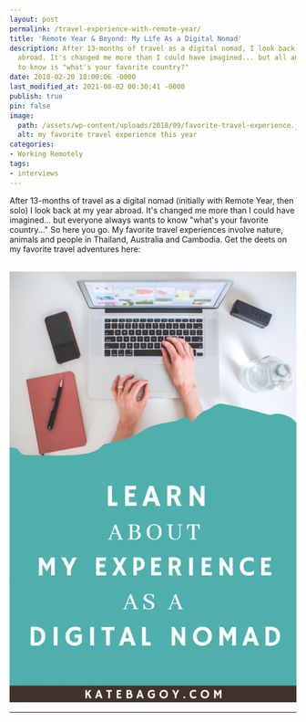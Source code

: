 ```yaml
---
layout: post
permalink: /travel-experience-with-remote-year/
title: 'Remote Year & Beyond: My Life As a Digital Nomad'
description: After 13-months of travel as a digital nomad, I look back at my year
  abroad. It's changed me more than I could have imagined... but all anyone wants
  to know is "what's your favorite country?"
date: 2018-02-20 18:00:06 -0000
last_modified_at: 2021-08-02 00:30:41 -0000
publish: true
pin: false
image:
  path: /assets/wp-content/uploads/2018/09/favorite-travel-experience.jpg
  alt: my favorite travel experience this year
categories:
- Working Remotely
tags:
- interviews
---
```

After 13-months of travel as a digital nomad (initially with Remote Year, then solo) I look back at my year abroad. It's changed me more than I could have imagined... but everyone always wants to know "what's your favorite country..." So here you go. My favorite travel experiences involve nature, animals and people in Thailand, Australia and Cambodia. Get the deets on my favorite travel adventures here:  

    ![](/assets/wp-content/uploads/2018/02/Learnaboutmyexperience-683x1024.png)

* * *
